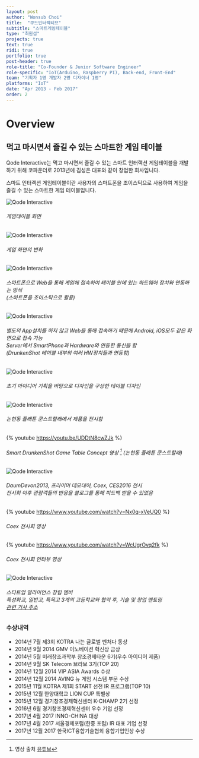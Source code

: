 ```yaml
---
layout: post
author: "Wonsub Choi"
title:  "쿠드인터랙티브"
subtitle: "스마트게임테이블"
type: "최원섭"
projects: true
text: true
ridi: true
portfolio: true
post-header: true
role-title: "Co-Founder & Junior Software Engineer"
role-specific: "IoT(Arduino, Raspberry PI), Back-end, Front-End"
team: "기획자 1명 개발자 2명 디자이너 1명"
platforms: "IoT"
date: "Apr 2013 - Feb 2017"
order: 2
---
```


# Overview

## 먹고 마시면서 즐길 수 있는 스마트한 게임 테이블

Qode Interactive는 먹고 마시면서 즐길 수 있는 스마트 인터랙션 게임테이블을 개발하기 위해 코파운더로 2013년에 김성은 대표와 같이 창업한 회사입니다.

스마트 인터랙션 게임테이블이란 사용자의 스마트폰을 조이스틱으로 사용하여 게임을 즐길 수 있는 스마트한 게임 테이블입니다.

![Qode Interactive](img/QODE_1.png)
###### 게임테이블 화면

![Qode Interactive](img/QODE_2.png)
###### 게임 화면의 변화

![Qode Interactive](img/QODE_3.png)
###### 스마트폰으로 Web을 통해 게임에 접속하여 테이블 안에 있는 하드웨어 장치와 연동하는 방식<br>(스마트폰을 조이스틱으로 활용)

![Qode Interactive](img/QODE_4.png)
###### 별도의 App설치를 하지 않고 Web을 통해 접속하기 때문에 Android, iOS모두 같은 화면으로 접속 가능<br>Server에서 SmartPhone과 Hardware와 연동한 통신을 함<br>(DrunkenShot 테이블 내부의 여러 HW장치들과 연동함)

![Qode Interactive](img/QODE_5.png)
###### 초기 아이디어 기획을 바탕으로 디자인을 구상한 테이블 디자인

![Qode Interactive](img/QODE_6.png)
###### 논현동 플래툰 쿤스트할래에서 제품을 전시함

{% youtube https://youtu.be/UDDtN8cwZJk %}
###### Smart DrunkenShot Game Table Concept 영상 [^1] (논현동 플래툰 쿤스트할래)

![Qode Interactive](img/QODE_7.png)
###### DaumDevon2013, 프라이머 데모데이, Coex, CES2016 전시<br>전시회 이후 관람객들의 반응을 블로그를 통해 피드백 받을 수 있었음

{% youtube https://www.youtube.com/watch?v=Nx0q-xVeUQ0 %}
###### Coex 전시회 영상

{% youtube https://www.youtube.com/watch?v=WcUgrOvq2fk %}
###### Coex 전시회 인터뷰 영상

![Qode Interactive](img/QODE_8.png)
###### 스타트업 얼라이언스 창립 멤버<br>특성화고, 일반고, 특목고 3개의 고등학교와 협약 후, 기술 및 창업 멘토링<br>[관련 기사 주소](http://www.datanet.co.kr/news/articleView.html?idxno=72077)


### 수상내역
- 2014년 7월 제3회 KOTRA 나는 글로벌 벤처다 동상
- 2014년 9월 2014 GMV 이노베이션 혁신상 금상 
- 2014년 5월 미래창조과학부 창조경제타운 6기(우수 아이디어 제품)
- 2014년 9월 SK Telecom 브라보 3기(TOP 20)
- 2014년 12월 2014 VIP ASIA Awards 수상 
- 2014년 12월 2014 AVING 뉴 게임 시스템 부문 수상
- 2015년 11월 KOTRA 제1회 START 선전 IR 프로그램(TOP 10)
- 2015년 12월 한양대학교 LION CUP 특별상
- 2015년 12월 경기창조경제혁신센터 K-CHAMP 2기 선정
- 2016년 6월 경기창조경제혁신센터 우수 기업 선정
- 2017년 4월 2017 INNO-CHINA 대상
- 2017년 4월 2017 서울경제포럼(한중 포럼) IR 대표 기업 선정
- 2017년 12월 2017 한국ICT융합기술협회 융합기업인상 수상

[^1]: 영상 출처 [유튜브](https://youtu.be/UDDtN8cwZJk)
